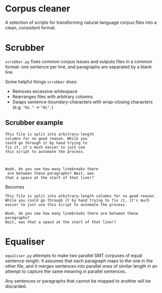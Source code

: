 # Corpus cleaner

A selection of scripts for transforming natural-language corpus files into a clean, consistent format.

# Scrubber

`scrubber.py` fixes common corpus issues and outputs files in a common format: one sentence per line, and paragraphs are separated by a blank line.

Some helpful things `scrubber` does:

- Removes excessive whitespace
- Rearranges files with arbitrary columns
- Swaps sentence-boundary-characters with wrap-closing characters (e.g. `"Hi."` -> `"Hi".`)

## Scrubber example

```
This file is split into arbitrary-length
columns for no good reason. While you
could go through it by hand trying to
fix it, it's much easier to just use
this script to automate the process.



Woah, do you see how many linebreaks there
 are between these paragraphs? Wait, was
that a space at the start of that line!?
```
Becomes
```
This file is split into arbitrary-length columns for no good reason.
While you could go through it by hand trying to fix it, it's much easier to just use this script to automate the process.

Woah, do you see how many linebreaks there are between these paragraphs?
Wait, was that a space at the start of that line!?
```

# Equaliser

`equaliser.py` attempts to make two parallel SMT corpuses of equal sentence-length. It assumes that each paragraph maps to the one in the other file, and it merges sentences into parallel ones of similar length in an attempt to capture the same meaning in parallel sentences.

Any sentences or paragraphs that cannot be mapped to another will be discarded.
